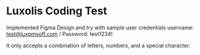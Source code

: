 # Luxolis Coding Test

Implemented Figma Design and try with sample user credentials  username: test@luxpmsoft.com / Password: test1234! 

It only accepts a combination of letters, numbers, and a special character.


